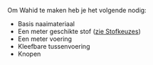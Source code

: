 Om Wahid te maken heb je het volgende nodig:

*   Basis naaimateriaal
*   Een meter geschikte stof ([zie Stofkeuzes](/docs/patterns/wahid/fabric))
*   Een meter voering
*   Kleefbare tussenvoering
*   Knopen
